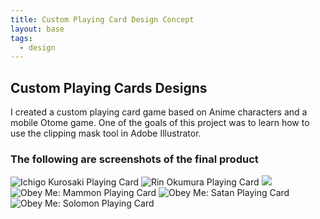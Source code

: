 ```yaml
---
title: Custom Playing Card Design Concept
layout: base
tags:
  - design
---
```

<section class="project-descrption">
  <h1>
    Custom Playing Cards Designs
  </h1>
  
  <p>
      I created a custom playing card game based on Anime characters and a mobile Otome game. One of the goals of this project was to learn how to use the clipping mask tool in Adobe Illustrator. 
  
  </p>
  </section>
  <section class="project-img">
      <h3>The following are screenshots of the final product</h3>
      <img src="/images/SpadeKingKurosaki-1.jpg" alt="Ichigo Kurosaki Playing Card">
      <img src="/images/AceRin-1.jpg" alt="Rin Okumura Playing Card">
      <img src="/images/KingDiavolo-1.jpg alt="Obey Me: Diavolo Playing Card">
      <img src="/images/JokerMammon-1.jpg" alt="Obey Me: Mammon Playing Card">
      <img src="/images/KingOfClubs-1.jpg" alt="Obey Me: Satan Playing Card">
      <img src="/images/AceSolomon-1.jpg" alt="Obey Me: Solomon Playing Card">
  </section>
  